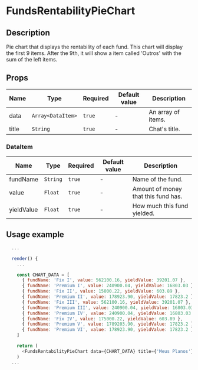 
# FundsRentabilityPieChart

## Description

Pie chart that displays the rentability of each fund.
This chart will display the first 9 items. After the 9th, it will show a item called 'Outros' with the sum of the left items.

## Props

| Name  | Type              | Required | Default value | Description        |
| ----- | ----------------- | -------- | ------------- | ------------------ |
| data  | `Array<DataItem>` | `true`   | -             | An array of items. |
| title | `String`          | `true`   | -             | Chat's title.      |

### DataItem

| Name       | Type     | Required | Default value | Description                         |
| ---------- | -------- | -------- | ------------- | ----------------------------------- |
| fundName   | `String` | `true`   | -             | Name of the fund.                   |
| value      | `Float`  | `true`   | -             | Amount of money that this fund has. |
| yieldValue | `Float`  | `true`   | -             | How much this fund yielded.         |


## Usage example

```js
  ...

  render() {
    ...

    const CHART_DATA = [
      { fundName: 'Fix I', value: 562100.16, yieldValue: 39201.07 },
      { fundName: 'Premium I', value: 240900.04, yieldValue: 16803.03 },
      { fundName: 'Fix II', value: 15000.22, yieldValue: 603.89 },
      { fundName: 'Premium II', value: 178923.90, yieldValue: 17823.2 },
      { fundName: 'Fix III', value: 562100.16, yieldValue: 39201.07 },
      { fundName: 'Premium III', value: 240900.04, yieldValue: 16803.03 },
      { fundName: 'Premium IV', value: 240900.04, yieldValue: 16803.03 },
      { fundName: 'Fix IV', value: 175000.22, yieldValue: 603.89 },
      { fundName: 'Premium V', value: 1789203.90, yieldValue: 17823.2 },
      { fundName: 'Premium VI', value: 178923.90, yieldValue: 17823.2 },
    ]

    return (
      <FundsRentabilityPieChart data={CHART_DATA} title={'Meus Planos'}/>
    )
  ...
```